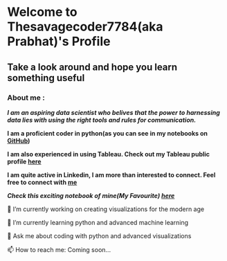 # Welcome to Thesavagecoder7784(aka Prabhat)'s Profile 
## Take a look around and hope you learn something useful
### About me :
***I am an aspiring data scientist who belives that the power to harnessing data lies with using the right tools and rules for communication.***

**I am a proficient coder in python(as you can see in my notebooks on [GitHub](https://github.com/Thesavagecoder7784/Statistical-Data-Analysis-With-Pandas))**

**I am also experienced in using Tableau. Check out my Tableau public profile [here](https://public.tableau.com/profile/prabhat6777#!/)**

**I am quite active in Linkedin, I am more than interested to connect. Feel free to connect with [me](https://www.linkedin.com/in/prabhat-palraj-237719172/)**

***Check this exciting notebook of mine(My Favourite) [here](https://github.com/Thesavagecoder7784/Statistical-Data-Analysis-With-Pandas/blob/master/English%20Premier%20League%20Transfers%20Analysis%202019-20.ipynb)***

🔭 I’m currently working on creating visualizations for the modern age

🌱 I’m currently learning python and advanced machine learning

💬 Ask me about coding with python and advanced visualizations

📫 How to reach me: Coming soon...
